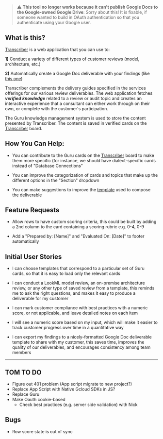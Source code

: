 > :warning: **This tool no longer works because it can't publish Google Docs to the Google-owned Google Drive**: Sorry about this! It is fixable, if someone wanted to build in OAuth authentication so that you authenticate using your Google user.


What is this?
------------

[Transcriber](https://llooker.github.io/transcriber/) is a web application that you
can use to:

**1)** Conduct a variety of different types of customer reviews (model,
architecture, etc.)

**2)** Automatically create a Google Doc deliverable with your findings
(like [this
one](https://docs.google.com/document/d/1ZZKdM2cGvPHWA0QNIvnZrS4NFVRUqvr0uaGVKHTUXWY/edit))

Transcriber complements the delivery guides specified in the
services offerings for our various review deliverables. The web
application fetches ***verified*** ***knowledge*** related to a
review or audit topic and creates an interactive experience that a consultant can
either work through on their own, or complete with the customer's
participation.

The Guru knowledge management system is used to store the content
presented by Transcriber. The content is saved in verified cards on the
[Transcriber](https://app.getguru.com/boards/yiKXnGpi/Transcriber)
board.

How You Can Help:
-----------------

-   You can contribute to the Guru
    cards on the [Transcriber](https://app.getguru.com/boards/yiKXnGpi/Transcriber)
    board to make them more specific (for instance, we should have
    dialect-specific cards instead of "Database Connections"

-   You can improve the categorization of cards and topics that make up
    the different options in the "Section" dropdown

-   You can make suggestions to improve the
    [template](https://docs.google.com/document/d/1qHC9rC-3GIs6S9j50OQ_Magj03g7KA8xayoWARVHeFg/edit#)
    used to compose the deliverable

Feature Requests
----------------

-   Allow rows to have custom scoring criteria, this could be built by
    adding a 2nd column to the card containing a scoring rubric e.g.
    0-4, 0-9

-   Add a "Prepared by: [Name]" and "Evaluated On: [Date]" to footer automatically

Initial User Stories
------------

-   I can choose templates that correspond to a particular set of
    Guru cards, so that it is easy to load only the relevant cards

-   I can conduct a LookML model review, an on-premise architecture
    review, or any other type of saved review from a template,
    this reminds me to ask the right questions, and makes it easy
    to produce a deliverable for my customer

-   I can mark customer compliance with best practices with a
    numeric score, or not applicable, and leave detailed notes on
    each item

-   I will see a numeric score based on my input, which will make it
    easier to track customer progress over time in a quantitative
    way

-   I can export my findings to a nicely-formatted Google Doc
    deliverable template to share with my customer, this saves
    time, improves the quality of our deliverables, and encourages
    consistency among team members

---

## TOM TO DO
* Figure out 401 problem (App script migrate to new project?)
* Replace App Script with Native Gcloud SDKs in JS?
* Replace Guru
* Make Oauth cookie-based
  * Check best practices (e.g. server side validation) with Nick
## Bugs
  * Row score state is out of sync